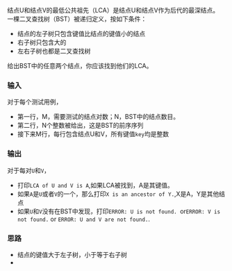 结点U和结点V的最低公共祖先（LCA）是结点U和结点V作为后代的最深结点。<br>
一棵二叉查找树（BST）被递归定义，按如下条件：
* 结点的左子树只包含键值比结点的键值小的结点
* 右子树只包含大的
* 左右子树也都是二叉查找树

给出BST中的任意两个结点，你应该找到他们的LCA。<br>

### 输入
对于每个测试用例，<br>
* 第一行，M，需要测试的结点对数；N，BST中的结点数目。
* 第二行，N个整数被给出，这是BST的前序序列
* 接下来M行，每行包含结点U和V，所有键值```key```均是整数

### 输出
对于每对```U```和```V```，
* 打印```LCA of U and V is A```,如果LCA被找到，A是其键值。
* 如果```A```是```U```或者```V```的一个，那么打印```X is an ancestor of Y.```,X是A，Y是其他结点
* 如果```U```和```V```没有在BST中发现，打印```ERROR: U is not found. ```or```ERROR: V is not found.``` or ```ERROR: U and V are not found.```.


### 思路
* 结点的键值大于左子树，小于等于右子树
* 

```


```

